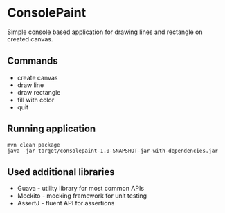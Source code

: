 # ConsolePaint

Simple console based application for drawing lines and rectangle on created canvas.

## Commands

* create canvas
* draw line
* draw rectangle
* fill with color
* quit

## Running application

    mvn clean package
    java -jar target/consolepaint-1.0-SNAPSHOT-jar-with-dependencies.jar

## Used additional libraries

* Guava - utility library for most common APIs
* Mockito - mocking framework for unit testing
* AssertJ - fluent API for assertions